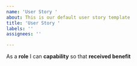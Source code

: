```yaml
---
name: 'User Story '
about: This is our default user story template
title: 'User Story '
labels: ''
assignees: ''

---
```


As a **role** I can **capability** so that **received benefit**

